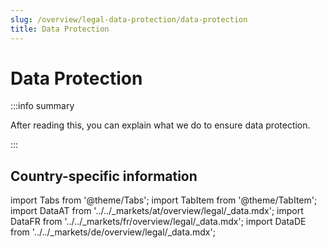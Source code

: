 ```yaml
---
slug: /overview/legal-data-protection/data-protection
title: Data Protection
---
```

# Data Protection

:::info summary

After reading this, you can explain what we do to ensure data protection.

:::

## Country-specific information

import Tabs from '@theme/Tabs';
import TabItem from '@theme/TabItem';
import DataAT from '../../_markets/at/overview/legal/_data.mdx';
import DataFR from '../../_markets/fr/overview/legal/_data.mdx';
import DataDE from '../../_markets/de/overview/legal/_data.mdx';

<Tabs groupId="market">

  <TabItem value="AT" label="Austria">
      <DataAT />
  </TabItem>

  <TabItem value="FR" label="France">
      <DataFR />
  </TabItem>

  <TabItem value="DE" label="Germany">
      <DataDE />
  </TabItem>

</Tabs>


